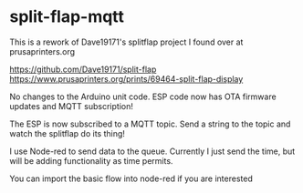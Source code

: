 # split-flap-mqtt

This is a rework of Dave19171's splitflap project I found over at prusaprinters.org

https://github.com/Dave19171/split-flap
https://www.prusaprinters.org/prints/69464-split-flap-display

No changes to the Arduino unit code.
ESP code now has OTA firmware updates and MQTT subscription!

The ESP is now subscribed to a MQTT topic. Send a string to the topic and watch the splitflap do its thing!

I use Node-red to send data to the queue. Currently I just send the time, but will be adding functionality as time permits.

You can import the basic flow into node-red if you are interested
